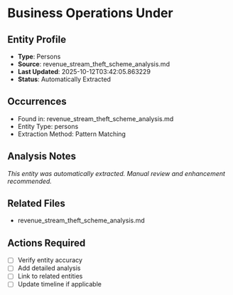 # Business Operations Under

## Entity Profile
- **Type**: Persons
- **Source**: revenue_stream_theft_scheme_analysis.md
- **Last Updated**: 2025-10-12T03:42:05.863229
- **Status**: Automatically Extracted

## Occurrences
- Found in: revenue_stream_theft_scheme_analysis.md
- Entity Type: persons
- Extraction Method: Pattern Matching

## Analysis Notes
*This entity was automatically extracted. Manual review and enhancement recommended.*

## Related Files
- revenue_stream_theft_scheme_analysis.md

## Actions Required
- [ ] Verify entity accuracy
- [ ] Add detailed analysis
- [ ] Link to related entities
- [ ] Update timeline if applicable
